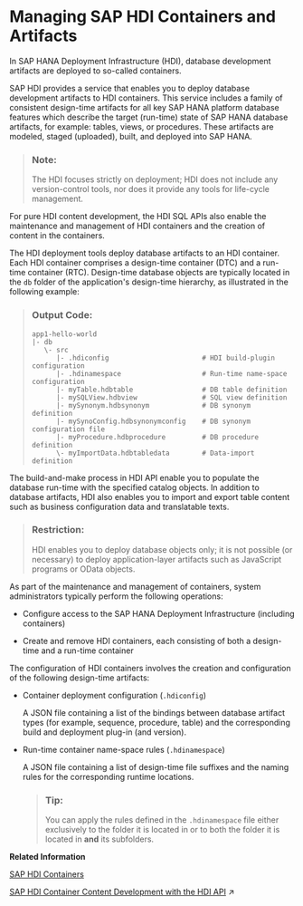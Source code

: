 <!-- loio23f1f40731504e7eb7e4ec4b65cbfa71 -->

# Managing SAP HDI Containers and Artifacts

In SAP HANA Deployment Infrastructure \(HDI\), database development artifacts are deployed to so-called containers.

SAP HDI provides a service that enables you to deploy database development artifacts to HDI containers. This service includes a family of consistent design-time artifacts for all key SAP HANA platform database features which describe the target \(run-time\) state of SAP HANA database artifacts, for example: tables, views, or procedures. These artifacts are modeled, staged \(uploaded\), built, and deployed into SAP HANA.

> ### Note:  
> The HDI focuses strictly on deployment; HDI does not include any version-control tools, nor does it provide any tools for life-cycle management.

For pure HDI content development, the HDI SQL APIs also enable the maintenance and management of HDI containers and the creation of content in the containers.

The HDI deployment tools deploy database artifacts to an HDI container. Each HDI container comprises a design-time container \(DTC\) and a run-time container \(RTC\). Design-time database objects are typically located in the `db` folder of the application's design-time hierarchy, as illustrated in the following example:

> ### Output Code:  
> ```
> app1-hello-world
> |- db
>    \- src
>       |- .hdiconfig                       # HDI build-plugin configuration
>       |- .hdinamespace                    # Run-time name-space configuration
>       |- myTable.hdbtable                 # DB table definition
>       |- mySQLView.hdbview                # SQL view definition
>       |- mySynonym.hdbsynonym             # DB synonym definition
>       |- mySynoConfig.hdbsynonymconfig    # DB synonym configuration file
>       |- myProcedure.hdbprocedure         # DB procedure definition
>       \- myImportData.hdbtabledata        # Data-import definition
> ```

The build-and-make process in HDI API enable you to populate the database run-time with the specified catalog objects. In addition to database artifacts, HDI also enables you to import and export table content such as business configuration data and translatable texts.

> ### Restriction:  
> HDI enables you to deploy database objects only; it is not possible \(or necessary\) to deploy application-layer artifacts such as JavaScript programs or OData objects.

As part of the maintenance and management of containers, system administrators typically perform the following operations:

-   Configure access to the SAP HANA Deployment Infrastructure \(including containers\)

-   Create and remove HDI containers, each consisting of both a design-time and a run-time container


The configuration of HDI containers involves the creation and configuration of the following design-time artifacts:

-   Container deployment configuration \(`.hdiconfig`\)

    A JSON file containing a list of the bindings between database artifact types \(for example, sequence, procedure, table\) and the corresponding build and deployment plug-in \(and version\).

-   Run-time container name-space rules \(`.hdinamespace`\)

    A JSON file containing a list of design-time file suffixes and the naming rules for the corresponding runtime locations.

    > ### Tip:  
    > You can apply the rules defined in the `.hdinamespace` file either exclusively to the folder it is located in or to both the folder it is located in **and** its subfolders.


**Related Information**  


[SAP HDI Containers](sap-hdi-containers-e28abca.md "An SAP HANA HDI container consists of a design-time container and a corresponding run-time container.")

[SAP HDI Container Content Development with the HDI API](https://help.sap.com/viewer/c2cc2e43458d4abda6788049c58143dc/2024_3_QRC/en-US/bea716c9ad68444ca63485e3f92d6589.html "SAP HDI includes an SQL API for the development of content in SAP HDI containers.") :arrow_upper_right:

